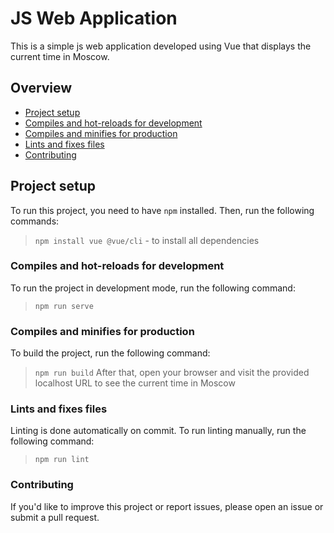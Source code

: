 # JS Web Application

This is a simple js web application developed using Vue that displays the current time in Moscow.

## Overview

- [Project setup](#project-setup)
- [Compiles and hot-reloads for development](#compiles-and-hot-reloads-for-development)
- [Compiles and minifies for production](#compiles-and-minifies-for-production)
- [Lints and fixes files](#lints-and-fixes-files)
- [Contributing](#contributing)

## Project setup

To run this project, you need to have `npm` installed. Then, run the following commands:

> `npm install vue @vue/cli` - to install all dependencies

### Compiles and hot-reloads for development

To run the project in development mode, run the following command:
> `npm run serve`

### Compiles and minifies for production

To build the project, run the following command:
> `npm run build`
After that, open your browser and visit the provided localhost URL to see the current time in Moscow

### Lints and fixes files

Linting is done automatically on commit. To run linting manually, run the following command:
> `npm run lint`

### Contributing

If you'd like to improve this project or report issues, please open an issue or submit a pull request.
